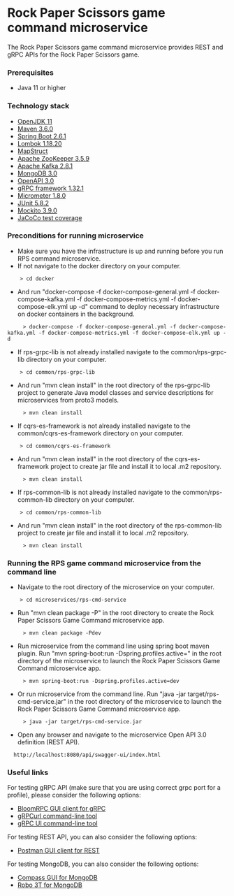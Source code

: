 # Rock Paper Scissors game command microservice
The Rock Paper Scissors game command microservice provides REST and gRPC APIs for the Rock Paper Scissors game.
### Prerequisites
* Java 11 or higher
### Technology stack
* [OpenJDK 11](https://openjdk.java.net/projects/jdk/11)
* [Maven 3.6.0](https://maven.apache.org)
* [Spring Boot 2.6.1](https://spring.io/projects/spring-boot)
* [Lombok 1.18.20](https://projectlombok.org)
* [MapStruct](https://mapstruct.org)
* [Apache ZooKeeper 3.5.9](https://zookeeper.apache.org)
* [Apache Kafka 2.8.1](https://spring.io/projects/spring-kafka)
* [MongoDB 3.0](https://docs.spring.io/spring-data/mongodb/docs/current/reference/html)
* [OpenAPI 3.0](https://springdoc.org)
* [gRPC framework 1.32.1](https://grpc.io/docs/languages/java/quickstart)
* [Micrometer 1.8.0](https://spring.io/blog/2018/03/16/micrometer-spring-boot-2-s-new-application-metrics-collector)
* [JUnit 5.8.2](https://junit.org/junit5/docs/current/user-guide)
* [Mockito 3.9.0](https://site.mockito.org)
* [JaCoCo test coverage](https://www.jacoco.org/jacoco)
### Preconditions for running microservice
* Make sure you have the infrastructure is up and running before you run RPS command microservice.
* If not navigate to the docker directory on your computer.
```
    > cd docker
```
* And run "docker-compose -f docker-compose-general.yml -f docker-compose-kafka.yml -f docker-compose-metrics.yml -f docker-compose-elk.yml up -d" command to deploy necessary infrastructure on docker containers in the background.
```
     > docker-compose -f docker-compose-general.yml -f docker-compose-kafka.yml -f docker-compose-metrics.yml -f docker-compose-elk.yml up -d
```
* If rps-grpc-lib is not already installed navigate to the common/rps-grpc-lib directory on your computer.
```
    > cd common/rps-grpc-lib
```
* And run "mvn clean install" in the root directory of the rps-grpc-lib project to generate Java model classes and service descriptions for microservices from proto3 models.
```
     > mvn clean install
```
* If cqrs-es-framework is not already installed navigate to the common/cqrs-es-framework directory on your computer.
```
    > cd common/cqrs-es-framework
```
* And run "mvn clean install" in the root directory of the cqrs-es-framework project to create jar file and install it to local .m2 repository.
```
     > mvn clean install
```
* If rps-common-lib is not already installed navigate to the common/rps-common-lib directory on your computer.
```
    > cd common/rps-common-lib
```
* And run "mvn clean install" in the root directory of the rps-common-lib project to create jar file and install it to local .m2 repository.
```
     > mvn clean install
```
### Running the RPS game command microservice from the command line
* Navigate to the root directory of the microservice on your computer.
```
    > cd microservices/rps-cmd-service
```
* Run "mvn clean package -P<profile>" in the root directory to create the Rock Paper Scissors Game Command microservice app.
```
     > mvn clean package -Pdev
```
* Run microservice from the command line using spring boot maven plugin. Run "mvn spring-boot:run -Dspring.profiles.active=<profile>" in the root directory of the microservice to launch the Rock Paper Scissors Game Command microservice app.
```
     > mvn spring-boot:run -Dspring.profiles.active=dev
```
* Or run microservice from the command line. Run "java -jar target/rps-cmd-service.jar" in the root directory of the microservice to launch the Rock Paper Scissors Game Command microservice app.
```
     > java -jar target/rps-cmd-service.jar
```
* Open any browser and navigate to the microservice Open API 3.0 definition (REST API).
```
  http://localhost:8080/api/swagger-ui/index.html
```
### Useful links
For testing gRPC API (make sure that you are using correct grpc port for a profile), please consider the following options:
* [BloomRPC GUI client for gRPC](https://github.com/bloomrpc/bloomrpc) 
* [gRPCurl command-line tool](https://github.com/fullstorydev/grpcurl)
* [gRPC UI command-line tool](https://github.com/fullstorydev/grpcui) 

For testing REST API, you can also consider the following options:
* [Postman GUI client for REST](https://www.postman.com)  

For testing MongoDB, you can also consider the following options:
* [Compass GUI for MongoDB](https://www.mongodb.com/products/compass)
* [Robo 3T for MongoDB](https://robomongo.org)

